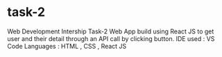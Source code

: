 # task-2
Web Development Intership Task-2
Web App build using React JS to get user and their detail through an API call by clicking button.
IDE used : VS Code
Languages : HTML , CSS , React JS
